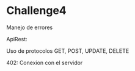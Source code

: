 # Challenge4
Manejo de errores 

ApiRest: 

Uso de protocolos 
GET, POST, UPDATE, DELETE 

402: Conexion con el servidor 